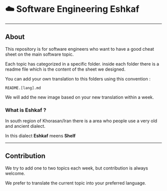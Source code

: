 # :cloud: **Software Engineering Eshkaf**
---

## **About**
This repository is for software engineers who want to have a good cheat sheet on the main software topic.

Each topic has categorized in a specific folder. inside each folder there is a readme file which is the content of the sheet we designed.

You can add your own translation to this folders using this convention :

`README.[lang].md`


We will add the new image based on your new translation within a week. 


### **What is Eshkaf ?**
In south region of Khorasan/Iran there is a area who people use a very old and ancient dialect.

In this dialect **Eshkaf** meens __Shelf__


---

## **Contribution**
We try to add one to two topics each week, but contribution is always welcome.

We prefer to translate the current topic into your preferred language.
